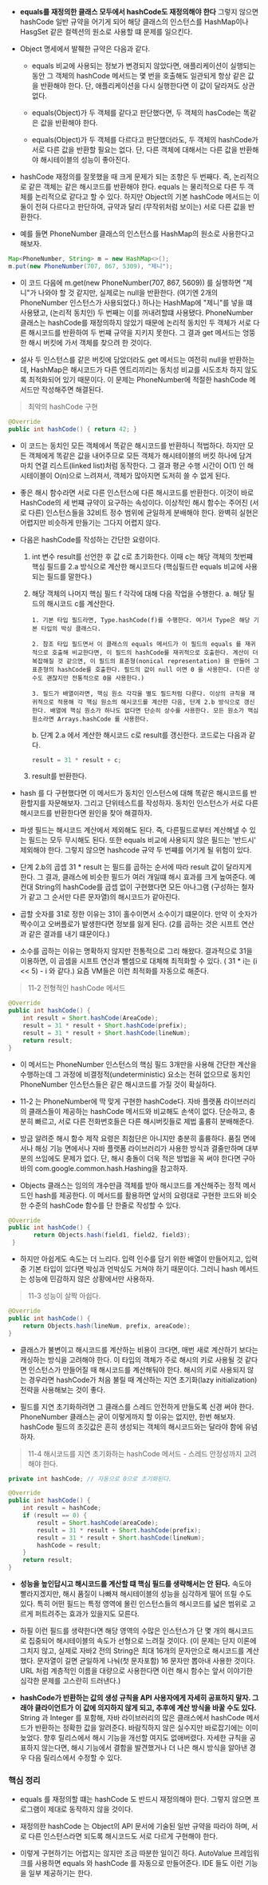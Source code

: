 - **equals를 재정의한 클래스 모두에서 hashCode도 재정의해야 한다** 그렇지 않으면 hashCode 일반 규약을 어기게 되어 해당 클래스의 인스턴스를 HashMap이나 HasgSet 같은 컬렉션의 원소로 사용할 떄 문제를 일으킨다.

- Object 명세에서 발췌한 규약은 다음과 같다.

  - equals 비교에 사용되는 정보가 변경되지 않았다면, 애플리케이션이 실행되는 동안 그 객체의 hashCode 메서드는 몇 번을 호출해도 일관되게 항상 같은 값을 반환해야 한다.
    단, 애플리케이션을 다시 실행한다면 이 값이 달라져도 상관없다.

  - equals(Object)가 두 객체를 같다고 판단했다면, 두 객체의 hasCode는 똑같은 값을 반환해야 한다.

  - equals(Object)가 두 객체를 다르다고 판단했더라도, 두 객체의 hashCode가 서로 다른 값을 반환할 필요는 없다. 단, 다른 객체에 대해서는 다른 값을 반환해야 해시테이블의 성능이 좋아진다.

- hashCode 재정의를 잘못했을 때 크게 문제가 되는 조항은 두 번째다. 즉, 논리적으로 같은 객체는 같은 해시코드를 반환해야 한다. equals 는 물리적으로 다른 두 객체를 논리적으로 같다고 할 수 있다. 하지만 Object의 기본 hashCode 메서드는 이 둘이 전혀 다르다고 판단하여, 규약과 달리 (무작위처럼 보이는) 서로 다른 값을 반환한다.

- 예를 들면 PhoneNumber 클래스의 인스턴스를 HashMap의 원소로 사용한다고 해보자.

```java
Map<PhoneNumber, String> m = new HashMap<>();
m.put(new PhoneNumber(707, 867, 5309), "제니");
```

- 이 코드 다음에 m.get(new PhoneNumber(707, 867, 5609)) 를 실행하면 "제니"가 나와야 할 것 같지만, 실제로는 null을 반환한다. (여기엔 2개의 PhoneNumber 인스턴스가 사용되었다.) 하나는 HashMap에 "제니"를 넣을 떄 사용됐고, (논리적 동치인) 두 번째는 이를 꺼내려할떄 사용됐다. PhoneNumber 클래스는 hashCode를 재정의하지 않았기 때문에 논리적 동치인 두 객체가 서로 다른 해시코드를 반환하여 두 번쨰 규약을 지키지 못한다. 그 결과 get 메서드는 엉뚱한 해시 버킷에 가서 객체를 찾으려 한 것이다.

- 설사 두 인스턴스를 같은 버킷에 담았더라도 get 메서드는 여전히 null을 반환하는데, HashMap은 해시코드가 다른 엔트리끼리는 동치성 비교를 시도조차 하지 않도록 최적화되어 있기 때문이다. 이 문제는 PhoneNumber에 적절한 hashCode 메서드만 작성해주면 해결된다.

> 최악의 hashCode 구현

```java
@Override
public int hashCode() { return 42; }
```

- 이 코드는 동치인 모든 객체에서 똑같은 해시코드를 반환하니 적법하다. 하지만 모든 객체에게 똑같은 값을 내어주므로 모든 객체가 해시테이블의 버킷 하나에 담겨 마치 연결 리스트(linked list)처럼 동작한다. 그 결과 평균 수행 시간이 O(1) 인 해시테이블이 O(n)으로 느려져서, 객체가 많아지면 도저히 쓸 수 없게 된다.

- 좋은 해시 함수라면 서로 다른 인스턴스에 다른 해시코드를 반환한다. 이것이 바로 HashCode의 세 번쨰 규약이 요구하는 속성이다. 이상적인 해시 함수는 주어진 (서로 다른) 인스턴스들을 32비트 정수 범위에 균일하게 분배해야 한다. 완벽히 실현은 어렵지만 비슷하게 만들기는 그다지 어렵지 않다.

- 다음은 hashCode를 작성하는 간단한 요령이다.

  1.  int 변수 result를 선언한 후 값 c로 초기화한다. 이때 c는 해당 객체의 첫번쨰 핵심 필드를 2.a 방식으로 계산한 해시코드다 (핵심필드란 equals 비교에 사용되는 필드를 말한다.)

  2.  해당 객체의 나머지 핵심 필드 f 각각에 대해 다음 작업을 수행한다.
      a. 해당 필드의 해시코드 c를 계산한다.

          1. 기본 타입 필드라면, Type.hashCode(f)를 수행한다. 여기서 Type은 해당 기본 타입의 박싱 클래스다.

          2. 참조 타입 필드면서 이 클래스의 equals 메서드가 이 필드의 equals 를 재귀적으로 호출해 비교한다면, 이 필드의 hashCode를 재귀적으로 호출한다. 계산이 더 복잡해질 것 같으면, 이 필드의 표준형(nonical representation) 을 만들어 그 표준형의 hashCode를 호출한다. 필드의 값이 null 이면 0 을 사용한다. (다른 상수도 괜찮지만 전통적으로 0을 사용한다.)

          3. 필드가 배열이라면, 핵심 원소 각각을 별도 필드처럼 다룬다. 이상의 규칙을 재귀적으로 적용해 각 핵심 원소의 해시코드를 계산한 다음, 단계 2.b 방식으로 갱신한다. 배열에 핵심 원소가 하나도 없다면 단순히 상수를 사용한다. 모든 원소가 핵심 원소라면 Arrays.hashCode 를 사용한다.

      b. 단계 2.a 에서 계산한 해시코드 c로 result를 갱신한다. 코드로는 다음과 같다.

      ```java
      result = 31 * result + c;
      ```

  3.  result를 반환한다.

- hash 를 다 구현했다면 이 메서드가 동치인 인스턴스에 대해 똑같은 해시코드를 반환할지를 자문해보자. 그리고 단위테스트를 작성하자. 동치인 인스턴스가 서로 다른 해시코드를 반환한다면 원인을 찾아 해결하자.

- 파생 필드는 해시코드 계산에서 제외해도 된다. 즉, 다른필드로부터 계산해낼 수 있는 필드는 모두 무시해도 된다. 또한 equals 비교에 사용되지 않은 필드는 '반드시' 제외해야 한다. 그렇지 않으면 hashcode 규약 두 번쨰를 어기게 될 위험이 있다.

- 단계 2.b의 곱셉 31 \* result 는 필드를 곱하는 순서에 따라 result 값이 달라지게 한다. 그 결과, 클래스에 비슷한 필드가 여러 개일떄 해시 효과를 크게 높여준다. 예컨대 String의 hashCode를 곱셉 없이 구현했다면 모든 아나그램 (구성하는 철자가 같고 그 순서만 다른 문자열)의 해시코드가 같아진다.

- 곱할 숫자를 31로 정한 이유는 31이 홀수이면서 소수이기 떄문이다. 만약 이 숫자가 짝수이고 오버플로가 발생한다면 정보를 잃게 된다. (2를 곱하는 것은 시프트 연산과 같은 결과를 내기 떄문이다.)

- 소수를 곱하는 이유는 명확하지 않지만 전통적으로 그리 해왔다. 결과적으로 31을 이용하면, 이 곱셈을 시프트 연산과 뺄셈으로 대체해 최적화할 수 있다.
  ( 31 \* i는 (i << 5) - i 와 같다.)
  요즘 VM들은 이런 최적화를 자동으로 해준다.

> 11-2 전형적인 hashCode 메서드

```JAVA
@Override
public int hashCode() {
    int result = Short.hashCode(AreaCode);
    result = 31 * result + Short.hashCode(prefix);
    result = 31 * result + Short.hashCode(lineNum);
    return result;
}
```

- 이 메서드는 PhoneNumber 인스턴스의 핵심 필드 3개만을 사용해 간단한 계산을 수행하는데 그 과정에 비결정적(undeterministic) 요소는 전혀 없으므로 동치인 PhoneNumber 인스턴스들은 같은 해시코드를 가질 것이 확실하다.

- 11-2 는 PhoneNumber에 딱 맞게 구현한 hashCode다. 자바 플랫폼 라이브러리의 클래스들이 제공하는 hashCode 메서드와 비교해도 손색이 없다. 단순하고, 충분히 빠르고, 서로 다른 전화번호들은 다른 해시버킷들로 제법 훌륭히 분배해준다.

- 방금 알려준 해시 함수 제작 요령은 최첨단은 아니지만 충분히 훌륭하다. 품질 면에서나 해싱 기능 면에서나 자바 플랫폼 라이브러리가 사용한 방식과 결줄만하며 대부분의 쓰임에도 문제가 없다. 단, 해시 충돌이 더욱 적은 방법을 꼭 써야 한다면 구아바의 com.google.common.hash.Hashing을 참고하자.

- Objects 클래스는 임의의 개수만큼 객체를 받아 해시코드를 계산해주는 정적 메서드인 hash를 제공한다. 이 메서드를 활용하면 앞서의 요령대로 구현한 코드와 비슷한 수준의 hashCode 함수를 단 한줄로 작성할 수 있다.

```java
@Override
public int hashCode() {
       return Objects.hash(field1, field2, field3);
 }
```

- 하지만 아쉽게도 속도는 더 느리다. 입력 인수를 담기 위한 배열이 만들어지고, 입력 중 기본 타입이 있다면 박싱과 언박싱도 거쳐야 하기 때문이다. 그러니 hash 메서드는 성능에 민감하지 않은 상황에서만 사용하자.

> 11-3 성능이 살짝 아쉽다.

```java
@Override
public int hashCode() {
    return Objects.hash(lineNum, prefix, areaCode);
}
```

- 클래스가 불변이고 해시코드를 계산하는 비용이 크다면, 매번 새로 계산하기 보다는 캐싱하는 방식을 고려해야 한다. 이 타입의 객체가 주로 해시의 키로 사용될 것 같다면 인스턴스가 만들어질 때 해시코드를 계산해둬야 한다. 해시의 키로 사용되지 않는 경우라면 hashCode가 처음 불릴 때 계산하는 지연 초기화(lazy initialization) 전략을 사용해보는 것이 좋다.

- 필드를 지연 초기화하려면 그 클래스를 스레드 안전하게 만들도록 신경 써야 한다. PhoneNumber 클래스는 굳이 이렇게까지 할 이유는 없지만, 한번 해보자. hashCode 필드의 초깃값은 흔히 생성되는 객체의 해시코드와는 달라야 함에 유념하자.

> 11-4 해시코드를 지연 초기화하는 hashCode 메서드 - 스레드 안정성까지 고려해야 한다.

```java
private int hashCode; // 자동으로 0으로 초기화된다.

@Override
public int hashCode() {
    int result = hashCode;
    if (result == 0) {
        result = Short.hashCode(areaCode);
        result = 31 * result + Short.hashCode(prefix);
        result = 31 * result + Short.hashCode(lineNum);
        hashCode = result;
    }
    return result;
}
```

- **성능을 높인답시고 해시코드를 계산할 떄 핵심 필드를 생략해서는 안 된다.** 속도야 빨라지겠지만, 해시 품질이 나빠져 해시테이블의 성능을 심각하게 떨어 뜨릴 수도 있다. 특히 어떤 필드는 특정 영역에 몰린 인스턴스들의 해시코드를 넓은 범위로 고르게 퍼트려주는 효과가 있을지도 모른다.

- 하필 이런 필드를 생략한다면 해당 영역의 수많은 인스턴스가 단 몇 개의 해시코드로 집중되어 해시테이블의 속도가 선형으로 느려질 것이다.
  (이 문제는 단지 이론에 그치지 않고, 실제로 자바2 전의 String은 최대 16개의 문자만으로 해시코드를 계산했다. 문자열이 길면 균일하게 나눠(첫 문자포함) 16 문자만 뽑아내 사용한 것이다. URL 처럼 계층적인 이름을 대량으로 사용한다면 이런 해시 함수는 앞서 이야기한 심각한 문제를 고스란히 드러낸다.)

- **hashCode가 반환하는 값의 생성 규칙을 API 사용자에게 자세히 공표하지 말자. 그래야 클라이언트가 이 값에 의지하지 않게 되고, 추후에 계산 방식을 바꿀 수도 있다.**
  String 과 Integer 를 포함해, 자바 라이브러리의 많은 클래스에서 hashCode 메서드가 반환하는 정확한 값을 알려준다. 바람직하지 않은 실수지만 바로잡기에는 이미 늦었다. 향후 릴리스에서 해시 기능을 개선할 여지도 없애버렸다. 자세한 규칙을 공표하지 않는다면, 해시 기능에서 결함을 발견했거나 더 나은 해시 방식을 알아낸 경우 다음 릴리스에서 수정할 수 있다.

### 핵심 정리

- equals 를 재정의할 떄는 hashCode 도 반드시 재정의해야 한다. 그렇지 않으면 프로그램이 제대로 동작하지 않을 것이다.

- 재정의한 hashCode 는 Object의 API 문서에 기술된 일반 규약을 따라야 하며, 서로 다른 인스턴스라면 되도록 해시코드도 서로 다르게 구현해야 한다.

- 이렇게 구현하기는 어렵지는 않지만 조금 따분한 일이긴 하다. AutoValue 프레임워크를 사용하면 equals 와 hashCode 를 자동으로 만들어준다. IDE 들도 이런 기능을 일부 제공하기는 한다.
